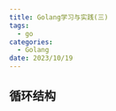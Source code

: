 ```yaml
---
title: Golang学习与实践(三)
tags:
  - go
categories:
  - Golang
date: 2023/10/19
---
```


## 循环结构



